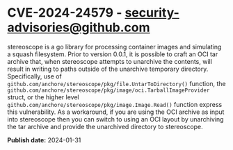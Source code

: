 # CVE-2024-24579 - security-advisories@github.com

stereoscope is a go library for processing container images and simulating a squash filesystem.  Prior to version 0.0.1, it is possible to craft an OCI tar archive that, when stereoscope attempts to unarchive the contents, will result in writing to paths outside of the unarchive temporary directory. Specifically, use of `github.com/anchore/stereoscope/pkg/file.UntarToDirectory()` function, the  `github.com/anchore/stereoscope/pkg/image/oci.TarballImageProvider` struct, or the higher level `github.com/anchore/stereoscope/pkg/image.Image.Read()` function express this vulnerability. As a workaround, if you are using the OCI archive as input into stereoscope then you can switch to using an OCI layout by unarchiving the tar archive and provide the unarchived directory to stereoscope.

**Publish date:** 2024-01-31
